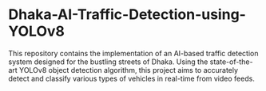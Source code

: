 # Dhaka-AI-Traffic-Detection-using-YOLOv8
This repository contains the implementation of an AI-based traffic detection system designed for the bustling streets of Dhaka. Using the state-of-the-art YOLOv8 object detection algorithm, this project aims to accurately detect and classify various types of vehicles in real-time from video feeds.
